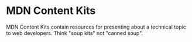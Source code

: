 # MDN Content Kits
MDN Content Kits contain resources for presenting about a technical topic to web developers. Think "soup kits" not "canned soup".
